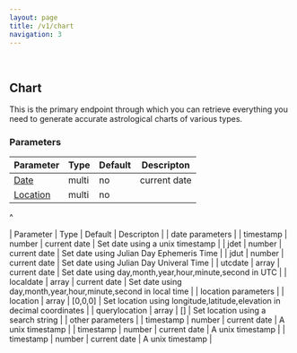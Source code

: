 ```yaml
---
layout: page
title: /v1/chart
navigation: 3
---
```


<style>
	.inner a {
		color: royalblue;
		font-weight: bold;
	}
</style>

<br>

## Chart

This is the primary endpoint through which you can retrieve everything you need to generate accurate astrological charts of various types.

### Parameters

| Parameter | Type | Default | Descripton |
|---|---|---|---|
| [Date](/astrologico/param_date.html) | multi | no | current date | A [date](test) parameter. If none is supplied, the current date is used. |
| [Location](/astrologico/param_location.html) | multi | no |  | A [location](test) parameter |

^

| Parameter | Type | Default | Descripton |
| date parameters |
| timestamp | number | current date | Set date using a unix timestamp |
| jdet | number | current date | Set date using Julian Day Ephemeris Time |
| jdut | number | current date | Set date using Julian Day Univeral Time |
| utcdate | array | current date | Set date using day,month,year,hour,minute,second in UTC |
| localdate | array | current date | Set date using day,month,year,hour,minute,second in local time |
| location parameters |
| location | array | [0,0,0] | Set location using longitude,latitude,elevation in decimal coordinates |
| querylocation | array | [] | Set location using a search string |
| other parameters |
| timestamp | number | current date | A unix timestamp |
| timestamp | number | current date | A unix timestamp |
| timestamp | number | current date | A unix timestamp |

<br><br><br>
